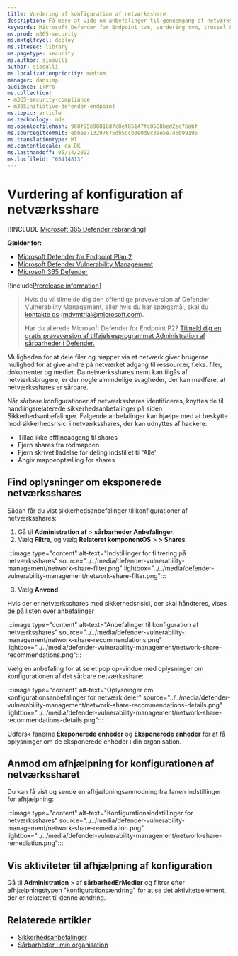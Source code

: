 ```yaml
---
title: Vurdering af konfiguration af netværksshare
description: Få mere at vide om anbefalinger til gennemgang af netværksshares i dit miljø via håndtering af sikkerhedsrisici.
keywords: Microsoft Defender for Endpoint tvm, vurdering tvm, trussel & håndtering af sikkerhedsrisici, sårbare CVE
ms.prod: m365-security
ms.mktglfcycl: deploy
ms.sitesec: library
ms.pagetype: security
ms.author: siosulli
author: siosulli
ms.localizationpriority: medium
manager: dansimp
audience: ITPro
ms.collection:
- m365-security-compliance
- m365initiative-defender-endpoint
ms.topic: article
ms.technology: mde
ms.openlocfilehash: 968f95b98818d7c8ef85147fc8588bed2ec76abf
ms.sourcegitcommit: ebbe8713297675db5dcb3e0d9c3ae5e746b99196
ms.translationtype: MT
ms.contentlocale: da-DK
ms.lasthandoff: 05/14/2022
ms.locfileid: "65414813"
---
```

# <a name="network-share-configuration-assessment"></a>Vurdering af konfiguration af netværksshare

[!INCLUDE [Microsoft 365 Defender rebranding](../../includes/microsoft-defender.md)]

**Gælder for:**

- [Microsoft Defender for Endpoint Plan 2](https://go.microsoft.com/fwlink/?linkid=2154037)
- [Microsoft Defender Vulnerability Management](index.yml)
- [Microsoft 365 Defender](https://go.microsoft.com/fwlink/?linkid=2118804)

[!include[Prerelease information](../../includes/prerelease.md)]

> Hvis du vil tilmelde dig den offentlige prøveversion af Defender Vulnerability Management, eller hvis du har spørgsmål, skal du [kontakte os](mailto:mdvmtrial@microsoft.com) (mdvmtrial@microsoft.com).
>
> Har du allerede Microsoft Defender for Endpoint P2? [Tilmeld dig en gratis prøveversion af tilføjelsesprogrammet Administration af sårbarheder i Defender.](https://signup.microsoft.com/get-started/signup?products=5908ecaa-b8a7-4a04-b6c0-d44fd934b6f2)

Muligheden for at dele filer og mapper via et netværk giver brugerne mulighed for at give andre på netværket adgang til ressourcer, f.eks. filer, dokumenter og medier. Da netværksshares nemt kan tilgås af netværksbrugere, er der nogle almindelige svagheder, der kan medføre, at netværksshares er sårbare.

Når sårbare konfigurationer af netværksshares identificeres, knyttes de til handlingsrelaterede sikkerhedsanbefalinger på siden Sikkerhedsanbefalinger. Følgende anbefalinger kan hjælpe med at beskytte mod sikkerhedsrisici i netværksshares, der kan udnyttes af hackere:

- Tillad ikke offlineadgang til shares
- Fjern shares fra rodmappen
- Fjern skrivetilladelse for deling indstillet til 'Alle'
- Angiv mappeoptælling for shares

## <a name="find-information-about-exposed-network-shares"></a>Find oplysninger om eksponerede netværksshares

Sådan får du vist sikkerhedsanbefalinger til konfigurationer af netværksshares:

1. Gå til **Administration af** >  **sårbarheder Anbefalinger**.
2. Vælg **Filtre**, og vælg **Relateret komponentOS** >  **> Shares**.

:::image type="content" alt-text="Indstillinger for filtrering på netværksshares" source="../../media/defender-vulnerability-management/network-share-filter.png" lightbox="../../media/defender-vulnerability-management/network-share-filter.png":::

3. Vælg **Anvend**.

Hvis der er netværksshares med sikkerhedsrisici, der skal håndteres, vises de på listen over anbefalinger

:::image type="content" alt-text="Anbefalinger til konfiguration af netværksshares" source="../../media/defender-vulnerability-management/network-share-recommendations.png" lightbox="../../media/defender-vulnerability-management/network-share-recommendations.png":::

Vælg en anbefaling for at se et pop op-vindue med oplysninger om konfigurationen af det sårbare netværksshare:

:::image type="content" alt-text="Oplysninger om konfigurationsanbefalinger for netværk deler" source="../../media/defender-vulnerability-management/network-share-recommendations-details.png" lightbox="../../media/defender-vulnerability-management/network-share-recommendations-details.png":::

Udforsk fanerne **Eksponerede enheder** og **Eksponerede enheder** for at få oplysninger om de eksponerede enheder i din organisation.

## <a name="request-remediation-for-the-network-share-configuration"></a>Anmod om afhjælpning for konfigurationen af netværkssharet

Du kan få vist og sende en afhjælpningsanmodning fra fanen indstillinger for afhjælpning:

:::image type="content" alt-text="Konfigurationsindstillinger for netværksshares" source="../../media/defender-vulnerability-management/network-share-remediation.png" lightbox="../../media/defender-vulnerability-management/network-share-remediation.png":::

## <a name="view-configuration-remediation-activities"></a>Vis aktiviteter til afhjælpning af konfiguration

Gå til **Administration** >  af **sårbarhedErMedier** og filtrer efter afhjælpningstypen "konfigurationsændring" for at se det aktivitetselement, der er relateret til denne ændring.

## <a name="related-articles"></a>Relaterede artikler

- [Sikkerhedsanbefalinger](tvm-security-recommendation.md)
- [Sårbarheder i min organisation](tvm-weaknesses.md)